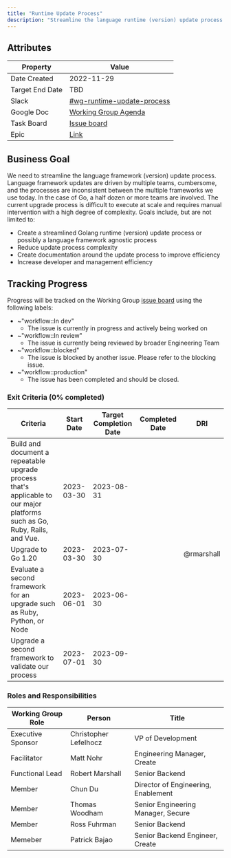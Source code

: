 ```yaml
---
title: "Runtime Update Process"
description: "Streamline the language runtime (version) update process by reducing manual intervention by engineers"
---
```


## Attributes

| Property        | Value                                                                                                         |
|-----------------|---------------------------------------------------------------------------------------------------------------|
| Date Created    | 2022-11-29                                                                                                    |
| Target End Date | TBD                                                                                                           |
| Slack           | [#wg-runtime-update-process](https://gitlab.slack.com/archives/C045H9HDV7T)                                   |
| Google Doc      | [Working Group Agenda](https://docs.google.com/document/d/11HRehnkZqXhFMyM_nrftRS1LNuHqPo8S8wcZpPOry9g/edit#) |
| Task Board      | [Issue board](https://gitlab.com/groups/gitlab-org/-/boards/5467616)                                          |
| Epic            | [Link](https://gitlab.com/groups/gitlab-org/-/epics/10154)                                                     |

## Business Goal

We need to streamline the language framework (version) update process. Language framework updates are driven by multiple teams, cumbersome, and the processes are inconsistent between the multiple frameworks we use today. In the case of Go, a half dozen or more teams are involved. The current upgrade process is difficult to execute at scale and requires manual intervention with a high degree of complexity. Goals include, but are not limited to:

- Create a streamlined Golang runtime (version) update process or possibly a language framework agnostic process
- Reduce update process complexity
- Create documentation around the update process to improve efficiency
- Increase developer and management efficiency

## Tracking Progress

Progress will be tracked on the Working Group [issue board](https://gitlab.com/groups/gitlab-org/-/boards/5467616) using the following labels:
- ~"workflow::In dev"
   - The issue is currently in progress and actively being worked on
- ~"workflow::In review"
   - The issue is currently being reviewed by broader Engineering Team
- ~"workflow::blocked"
   - The issue is blocked by another issue.  Please refer to the blocking issue.
- ~"workflow::production"
   - The issue has been completed and should be closed.

### Exit Criteria (0% completed)

| Criteria | Start Date | Target Completion Date | Completed Date | DRI |
|----------|------------|------------------------|----------------|-----|
| Build and document a repeatable upgrade process that's applicable to our major platforms such as Go, Ruby, Rails, and Vue. | 2023-03-30 | 2023-08-31 | | |
| Upgrade to Go 1.20 | 2023-03-30 | 2023-07-30 | | @rmarshall |
| Evaluate a second framework for an upgrade such as Ruby, Python, or Node | 2023-06-01 | 2023-06-30 | | |
| Upgrade a second framework to validate our process | 2023-07-01 | 2023-09-30 | | |

### Roles and Responsibilities

| Working Group Role | Person                | Title                                   |
|--------------------|-----------------------|-----------------------------------------|
| Executive Sponsor  | Christopher Lefelhocz | VP of Development                       |
| Facilitator        | Matt Nohr             | Engineering Manager, Create             |
| Functional Lead    | Robert Marshall       | Senior Backend                          |
| Member             | Chun Du               | Director of Engineering, Enablement     |
| Member             | Thomas Woodham        | Senior Engineering Manager, Secure      |
| Member             | Ross Fuhrman          | Senior Backend                          |
| Memeber            | Patrick Bajao         | Senior Backend Engineer, Create         |
